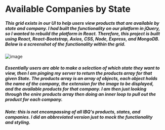 # Available Companies by State

##### This grid exists in our UI to help users view products that are available by state and company. I had built the functionality on our platform in jQuery, so I wanted to rebuild the platform in React. Therefore, this project is built using React, React-Bootstrap, Axios, CSS, Node, Express, and MongoDB. Below is a screenshot of the functionality within the grid.

![image](https://user-images.githubusercontent.com/40578449/84315859-156ca900-ab1f-11ea-997d-e6e3ade8265b.png)

##### Essentially users are able to make a selection of which state they want to view, then I am pinging my server to return the products array for that given State. The products array is an array of objects, each object holds the name of the company, the extension for the image to be displayed, and the available products for that company. I am then just looking through the enire products array then doing an inner loop to pull out the product for each company. 

##### Note: this is not encompassing of all IBQ's products, states, and companies. I did an abbreviated version just to mock the functionality and styling. 

